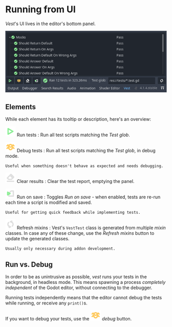 # Running from UI

*Vest*'s UI lives in the editor's bottom panel.

![vest UI](../assets/vest-ui.png)

## Elements

While each element has its tooltip or description, here's an overview:

![Run](../assets/ui/run.svg) Run tests
:   Run all test scripts matching the *Test glob*.

![Debug](../assets/ui/debug.svg) Debug tests
:   Run all test scripts matching the *Test glob*, in debug mode.
    
    Useful when something doesn't behave as expected and needs debugging.

![Clear](../assets/ui/clear.svg) Clear results
:   Clear the test report, emptying the panel.

![Run on save](../assets/ui/run-save.svg) Run on save
:   Toggles *Run on save* - when enabled, tests are re-run each time a script
    is modified and saved.

    Useful for getting quick feedback while implementing tests.

![Refresh mixins](../assets/ui/refresh.svg) Refresh mixins
:   Vest's `VestTest` class is generated from multiple *mixin* classes. In case
    any of these change, use the *Refresh mixins* button to update the generated
    classes.

    Usually only necessary during addon development.

## Run vs. Debug

In order to be as unintrusive as possible, *vest* runs your tests in the
background, in headless mode. This means spawning a process *completely
independent* of the Godot editor, without connecting to the debugger.

Running tests independently means that the editor cannot debug the tests while
running, or receive any `print()`s.

If you want to debug your tests, use the ![Debug](../assets/ui/debug.svg)
*debug* button.
